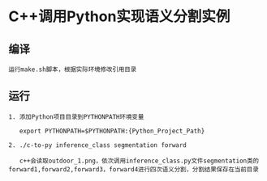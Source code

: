 # C++调用Python实现语义分割实例

## 编译
    运行make.sh脚本，根据实际环境修改引用目录

## 运行
    1. 添加Python项目目录到PYTHONPATH环境变量
       
       export PYTHONPATH=$PYTHONPATH:{Python_Project_Path}
       
    2. ./c-to-py inference_class segmentation forward
    
       c++会读取outdoor_1.png，依次调用inference_class.py文件segmentation类的forward1,forward2,forward3，forward4进行四次语义分割，分割结果保存在当前目录
